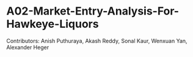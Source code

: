 # A02-Market-Entry-Analysis-For-Hawkeye-Liquors

Contributors:
Anish Puthuraya, Akash Reddy, Sonal Kaur, Wenxuan Yan, Alexander Heger
